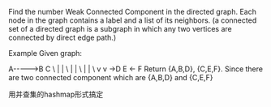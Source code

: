 Find the number Weak Connected Component in the directed graph. Each node in the graph contains a label and a list of its neighbors. (a connected set of a directed graph is a subgraph in which any two vertices are connected by direct edge path.)


Example
Given graph:

A----->B  C
 \     |  | 
  \    |  |
   \   |  |
    \  v  v
     ->D  E <- F
Return {A,B,D}, {C,E,F}. Since there are two connected component which are {A,B,D} and {C,E,F}

用并查集的hashmap形式搞定
